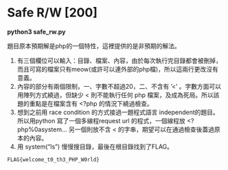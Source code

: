 # Safe R/W [200]

**python3 safe\_rw.py**

題目原本預期解是php的一個特性，這裡提供的是非預期的解法。

1. 有三個欄位可以輸入：目錄、檔案、內容，由於每次執行完目錄都會被刪掉，而且可寫的檔案只有meow(或許可以連外部的php檔)，所以這兩行更改沒有意義。
2. 內容的部分有兩個限制，一、字數不超過20，二、不含有 ’<’ 。字數方面可以用陣列方式繞過，但缺少 < 則不能執行任何 php 檔案，及成為死局。所以該題的重點是在檔案含有 <?php 的情況下繞過檢查。
3. 想到之前用 race condition 的方式接過一題程式語言 independent的題目。所以用python 寫了一個多線程request url 的程式，一個線程放 <?php%0asystem… 另一個則放不含 < 的字串，期望可以在通過檢查後蓋過原本的內容。
4. 用 system(“ls”) 慢慢搜目錄，最後在根目錄找到了FLAG。

`FLAG{welcome_t0_th3_PHP_W0rld}`
